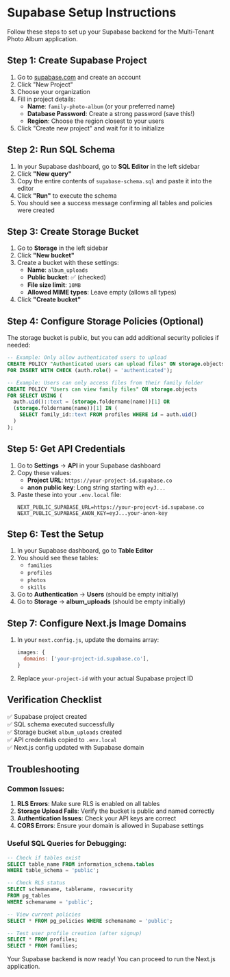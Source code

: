 # Supabase Setup Instructions

Follow these steps to set up your Supabase backend for the Multi-Tenant Photo Album application.

## Step 1: Create Supabase Project

1. Go to [supabase.com](https://supabase.com) and create an account
2. Click "New Project" 
3. Choose your organization
4. Fill in project details:
   - **Name**: `family-photo-album` (or your preferred name)
   - **Database Password**: Create a strong password (save this!)
   - **Region**: Choose the region closest to your users
5. Click "Create new project" and wait for it to initialize

## Step 2: Run SQL Schema

1. In your Supabase dashboard, go to **SQL Editor** in the left sidebar
2. Click **"New query"**
3. Copy the entire contents of `supabase-schema.sql` and paste it into the editor
4. Click **"Run"** to execute the schema
5. You should see a success message confirming all tables and policies were created

## Step 3: Create Storage Bucket

1. Go to **Storage** in the left sidebar
2. Click **"New bucket"**
3. Create a bucket with these settings:
   - **Name**: `album_uploads`
   - **Public bucket**: ✅ (checked)
   - **File size limit**: `10MB`
   - **Allowed MIME types**: Leave empty (allows all types)
4. Click **"Create bucket"**

## Step 4: Configure Storage Policies (Optional)

The storage bucket is public, but you can add additional security policies if needed:

```sql
-- Example: Only allow authenticated users to upload
CREATE POLICY "Authenticated users can upload files" ON storage.objects
FOR INSERT WITH CHECK (auth.role() = 'authenticated');

-- Example: Users can only access files from their family folder
CREATE POLICY "Users can view family files" ON storage.objects
FOR SELECT USING (
  auth.uid()::text = (storage.foldername(name))[1] OR
  (storage.foldername(name))[1] IN (
    SELECT family_id::text FROM profiles WHERE id = auth.uid()
  )
);
```

## Step 5: Get API Credentials

1. Go to **Settings** → **API** in your Supabase dashboard
2. Copy these values:
   - **Project URL**: `https://your-project-id.supabase.co`
   - **anon public key**: Long string starting with `eyJ...`
3. Paste these into your `.env.local` file:
   ```
   NEXT_PUBLIC_SUPABASE_URL=https://your-projecvt-id.supabase.co
   NEXT_PUBLIC_SUPABASE_ANON_KEY=eyJ...your-anon-key
   ```

## Step 6: Test the Setup

1. In your Supabase dashboard, go to **Table Editor**
2. You should see these tables:
   - `families`
   - `profiles` 
   - `photos`
   - `skills`
3. Go to **Authentication** → **Users** (should be empty initially)
4. Go to **Storage** → **album_uploads** (should be empty initially)

## Step 7: Configure Next.js Image Domains

1. In your `next.config.js`, update the domains array:
   ```javascript
   images: {
     domains: ['your-project-id.supabase.co'],
   }
   ```
2. Replace `your-project-id` with your actual Supabase project ID

## Verification Checklist

✅ Supabase project created  
✅ SQL schema executed successfully  
✅ Storage bucket `album_uploads` created  
✅ API credentials copied to `.env.local`  
✅ Next.js config updated with Supabase domain  

## Troubleshooting

### Common Issues:

1. **RLS Errors**: Make sure RLS is enabled on all tables
2. **Storage Upload Fails**: Verify the bucket is public and named correctly
3. **Authentication Issues**: Check your API keys are correct
4. **CORS Errors**: Ensure your domain is allowed in Supabase settings

### Useful SQL Queries for Debugging:

```sql
-- Check if tables exist
SELECT table_name FROM information_schema.tables 
WHERE table_schema = 'public';

-- Check RLS status
SELECT schemaname, tablename, rowsecurity 
FROM pg_tables 
WHERE schemaname = 'public';

-- View current policies
SELECT * FROM pg_policies WHERE schemaname = 'public';

-- Test user profile creation (after signup)
SELECT * FROM profiles;
SELECT * FROM families;
```

Your Supabase backend is now ready! You can proceed to run the Next.js application.